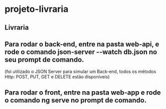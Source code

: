 # projeto-livraria

## Livraria
## Para rodar o back-end, entre na pasta web-api, e rode o comando json-server --watch db.json no seu prompt de comando.
(foi utilizado o JSON Server para simular um Back-end, todos os métodos Http: POST, PUT, GET e DELETE estão disponíveis)

## Para rodar o front, entre na pasta web-app e rode o comando ng serve no prompt de comando.

